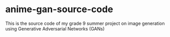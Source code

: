# anime-gan-source-code
This is the source code of my grade 9 summer project on image generation using Generative Adversarial Networks (GANs)
